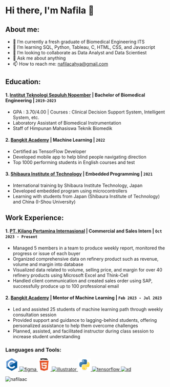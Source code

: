 # Hi there, I'm Nafila 👋
## About me:
- 🔭 I’m currently a fresh graduate of Biomedical Engineering ITS
- 🌱 I’m learning SQL, Python, Tableau, C, HTML, CSS, and Javascript
- 👯 I’m looking to collaborate as Data Analyst and Data Scientiest
- 💬 Ask me about anything
- 📫 How to reach me: nafilacahya@gmail.com

## Education:
#### 1. [Institut Teknologi Sepuluh Nopember](https://www.its.ac.id/) | Bachelor of Biomedical Engineering | `2019-2023`
   - GPA : 3.70/4.00 | Courses : Clinical Decision Support System, Intelligent System, etc.
   - Laboratory Assistant of Biomedical Instrumentation
   - Staff of Himpunan Mahasiswa Teknik Biomedik 
#### 2. [Bangkit Academy](https://grow.google/intl/id_id/bangkit/?tab=machine-learning) | Machine Learning | `2022`
   - Certified as TensorFlow Developer
   - Developed mobile app to help blind people navigating direction
   - Top 1000 performing students in English courses and test
#### 3. [Shibaura Institute of Technology](https://www.shibaura-it.ac.jp/en/index.html) | Embedded Programming | `2021`
   - International training by Shibaura Institute Technology, Japan
   - Developed embedded program using microcontrollers
   - Learning with students from Japan (Shibaura Institute of Technology) and China (I-Shou University)

## Work Experience:
#### 1. [PT. Kilang Pertamina Internasional](https://kpi.pertamina.com/) | Commercial and Sales Intern | `Oct 2023 - Present`
   - Managed 5 members in a team to produce weekly report, monitored the progress or issue of each buyer
   - Organized comprehensive data on refinery product such as revenue, volume and margin into database
   - Visualized data related to volume, selling price, and margin for over 40 refinery products using Microsoft Excel and Think-Cell
   - Handled client communication and created sales order using SAP, successfully produce up to 100 professional email
#### 2. [Bangkit Academy](https://grow.google/intl/id_id/bangkit/?tab=machine-learning) | Mentor of Machine Learning | `Feb 2023 - Jul 2023`
   - Led and assisted 25 students of machine learning path through weekly consultation session
   - Provided support and guidance to lagging-behind students, offering personalized assistance to help them overcome challenges
   - Planned, assisted, and facilitated instructor during class session to increase student understanding

<h3 align="left">Languages and Tools:</h3>
<p align="left"> <a href="https://www.cprogramming.com/" target="_blank" rel="noreferrer"> <img src="https://raw.githubusercontent.com/devicons/devicon/master/icons/c/c-original.svg" alt="c" width="40" height="40"/> </a> <a href="https://www.figma.com/" target="_blank" rel="noreferrer"> <img src="https://www.vectorlogo.zone/logos/figma/figma-icon.svg" alt="figma" width="40" height="40"/> </a> <a href="https://www.w3.org/html/" target="_blank" rel="noreferrer"> <img src="https://raw.githubusercontent.com/devicons/devicon/master/icons/html5/html5-original-wordmark.svg" alt="html5" width="40" height="40"/> </a> <a href="https://www.adobe.com/in/products/illustrator.html" target="_blank" rel="noreferrer"> <img src="https://www.vectorlogo.zone/logos/adobe_illustrator/adobe_illustrator-icon.svg" alt="illustrator" width="40" height="40"/> </a> <a href="https://www.python.org" target="_blank" rel="noreferrer"> <img src="https://raw.githubusercontent.com/devicons/devicon/master/icons/python/python-original.svg" alt="python" width="40" height="40"/> </a> <a href="https://www.tensorflow.org" target="_blank" rel="noreferrer"> <img src="https://www.vectorlogo.zone/logos/tensorflow/tensorflow-icon.svg" alt="tensorflow" width="40" height="40"/> </a> <a href="https://www.adobe.com/products/xd.html" target="_blank" rel="noreferrer"> <img src="https://cdn.worldvectorlogo.com/logos/adobe-xd.svg" alt="xd" width="40" height="40"/> </a> </p>

<p><img align="left" src="https://github-readme-stats.vercel.app/api/top-langs?username=nafilaac&show_icons=true&locale=en&layout=compact" alt="nafilaac" /></p>
